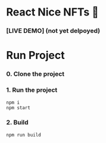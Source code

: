 # React Nice NFTs :page_with_curl:

### [LIVE DEMO] (not yet delpoyed)


# Run Project
### 0. Clone the project

### 1. Run the project
```shell
npm i
npm start
```

### 2. Build
```shell
npm run build
```
